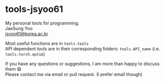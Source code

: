 # tools-jsyoo61

My personal tools for programming.\
JaeSung Yoo\
jsyoo61@korea.ac.kr

Most useful functions are in `tools.tools`\
API dependent tools are in their corresponding folders: `tools.API_name` (i.e. `tools.torch.optim`)


If you have any questions or suggestions, I am more than happy to discuss them :smile: \
Please contact me via email or pull request. (I prefer email though)
